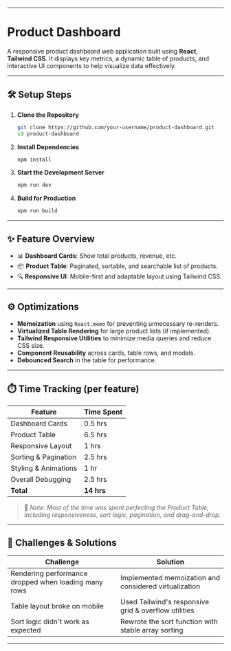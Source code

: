 
---

# Product Dashboard

A responsive product dashboard web application built using **React**, **Tailwind CSS**. It displays key metrics, a dynamic table of products, and interactive UI components to help visualize data effectively.

---

## 🛠️ Setup Steps

1. **Clone the Repository**

   ```bash
   git clone https://github.com/your-username/product-dashboard.git
   cd product-dashboard
   ```

2. **Install Dependencies**

   ```bash
   npm install
   ```

3. **Start the Development Server**

   ```bash
   npm run dev
   ```

4. **Build for Production**

   ```bash
   npm run build
   ```

---

## ✨ Feature Overview

* 📊 **Dashboard Cards**: Show total products, revenue, etc.
* 📦 **Product Table**: Paginated, sortable, and searchable list of products.
* 🔍 **Responsive UI**: Mobile-first and adaptable layout using Tailwind CSS.

---

## ⚙️ Optimizations

* **Memoization** using `React.memo` for preventing unnecessary re-renders.
* **Virtualized Table Rendering** for large product lists (if implemented).
* **Tailwind Responsive Utilities** to minimize media queries and reduce CSS size.
* **Component Reusability** across cards, table rows, and modals.
* **Debounced Search** in the table for performance.

---

## ⏱️ Time Tracking (per feature)

| Feature              | Time Spent |
| -------------------- | ---------- |
| Dashboard Cards      | 0.5 hrs      |
| Product Table        | 6.5 hrs    |
| Responsive Layout    | 1 hrs      |
| Sorting & Pagination | 2.5 hrs    |
| Styling & Animations | 1 hr       |
| Overall Debugging    | 2.5 hrs    |
| **Total**            | **14 hrs** |

> 📝 *Note: Most of the time was spent perfecting the Product Table, including responsiveness, sort logic, pagination, and drag-and-drop.*

---

## 🧩 Challenges & Solutions

| Challenge                                            | Solution                                              |
| ---------------------------------------------------- | ----------------------------------------------------- |
| Rendering performance dropped when loading many rows | Implemented memoization and considered virtualization |
| Table layout broke on mobile                         | Used Tailwind's responsive grid & overflow utilities  |
| Sort logic didn't work as expected                   | Rewrote the sort function with stable array sorting   |

---
